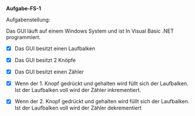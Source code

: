 **Aufgabe-FS-1**

Aufgabenstellung:

Das GUI läuft auf einem Windows System und ist In Visual Basic .NET programmiert. 
- [X] Das GUI besitzt einen Laufbalken 
- [X] Das GUI besitzt 2 Knöpfe 
- [X] Das GUI besitzt einen Zähler 
- [X] Wenn der 1. Knopf gedrückt und gehalten wird füllt sich der Laufbalken. Ist der Laufbalken voll wird der Zähler inkrementiert.
- [X] Wenn der 2. Knopf gedrückt und gehalten wird füllt sich der Laufbalken. Ist der Laufbalken voll wird der Zähler dekrementiert
      

